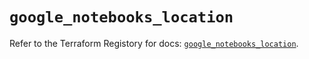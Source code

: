 # `google_notebooks_location`

Refer to the Terraform Registory for docs: [`google_notebooks_location`](https://registry.terraform.io/providers/hashicorp/google-beta/4.63.0/docs/resources/google_notebooks_location).
